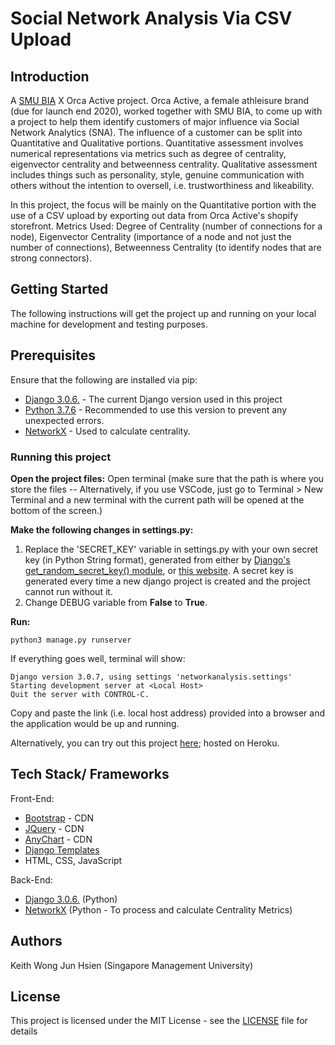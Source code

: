 # Social Network Analysis Via CSV Upload

## Introduction

A [SMU BIA](https://www.smubia.org/) X Orca Active project. Orca Active, a female athleisure brand (due for launch end 2020), worked together with SMU BIA, to come up with a project to help them identify customers of major influence via Social Network Analytics (SNA). The influence of a customer can be split into Quantitative and Qualitative portions. Quantitative assessment involves numerical representations via metrics such as degree of centrality, eigenvector centrality and betweenness centrality. Qualitative assessment includes things such as personality, style, genuine communication with others without the intention to oversell, i.e. trustworthiness and likeability. 

In this project, the focus will be mainly on the Quantitative portion with the use of a CSV upload by exporting out data from Orca Active's shopify storefront. Metrics Used: Degree of Centrality (number of connections for a node), Eigenvector Centrality (importance of a node and not just the number of connections), Betweenness Centrality (to identify nodes that are strong connectors).


## Getting Started
The following instructions will get the project up and running on your local machine for development and testing purposes.

## Prerequisites
Ensure that the following are installed via pip:
* [Django 3.0.6.](https://www.djangoproject.com/download/) - The current Django version used in this project
* [Python 3.7.6](https://linuxize.com/post/how-to-install-pip-on-ubuntu-18.04/) - Recommended to use this version to prevent any unexpected errors.
* [NetworkX](https://networkx.github.io/documentation/stable/install.html) - Used to calculate centrality. 

### Running this project
**Open the project files:** Open terminal (make sure that the path is where you store the files -- Alternatively, if you use VSCode, just go to Terminal > New Terminal and a new terminal with the current path will be opened at the bottom of the screen.)

**Make the following changes in settings.py:**
1. Replace the 'SECRET_KEY' variable in settings.py with your own secret key (in Python String format), generated from either by [Django's get_random_secret_key() module](https://humberto.io/blog/tldr-generate-django-secret-key/), or [this website](https://djecrety.ir/). A secret key is generated every time a new django project is created and the project cannot run without it.
2. Change DEBUG variable from **False** to **True**.

**Run:**
```
python3 manage.py runserver
```

If everything goes well, terminal will show: 
```
Django version 3.0.7, using settings 'networkanalysis.settings'
Starting development server at <Local Host>
Quit the server with CONTROL-C.
```
Copy and paste the link (i.e. local host address) provided into a browser and the application would be up and running.

Alternatively, you can try out this project [here](https://socialnetworkanalytics.herokuapp.com/); hosted on Heroku.

## Tech Stack/ Frameworks
Front-End:
- [Bootstrap](https://getbootstrap.com/) - CDN
- [JQuery](https://jquery.com/) - CDN
- [AnyChart](https://www.anychart.com/) - CDN
- [Django Templates](https://docs.djangoproject.com/en/3.0/topics/templates/)
- HTML, CSS, JavaScript

Back-End:
- [Django 3.0.6.](https://www.djangoproject.com/download/) (Python)
- [NetworkX](https://networkx.github.io/documentation/stable/install.html) (Python - To process and calculate Centrality Metrics)


## Authors
Keith Wong Jun Hsien (Singapore Management University)

## License
This project is licensed under the MIT License - see the [LICENSE](LICENSE) file for details
